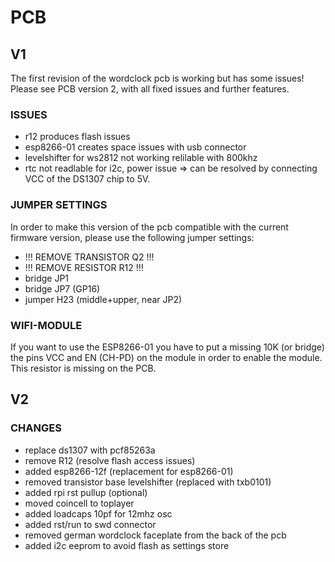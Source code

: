 # PCB



## V1

The first revision of the wordclock pcb is working but has some issues!
Please see PCB version 2, with all fixed issues and further features.

### ISSUES

* r12 produces flash issues
* esp8266-01 creates space issues with usb connector
* levelshifter for ws2812 not working relilable with 800khz
* rtc not readlable for i2c, power issue => can be resolved by connecting VCC of the DS1307 chip to 5V.

### JUMPER SETTINGS

In order to make this version of the pcb compatible with the current firmware version, please use the following jumper settings:

* !!! REMOVE TRANSISTOR Q2 !!!
* !!! REMOVE RESISTOR R12 !!!
* bridge JP1
* bridge JP7 (GP16)
* jumper H23 (middle+upper, near JP2)


### WIFI-MODULE

If you want to use the ESP8266-01 you have to put a missing 10K (or bridge) the pins VCC and EN (CH-PD) on the module in order to enable the module.
This resistor is missing on the PCB.





## V2



### CHANGES

* replace ds1307 with pcf85263a
* remove R12 (resolve flash access issues)
* added esp8266-12f (replacement for esp8266-01)
* removed transistor base levelshifter (replaced with txb0101)
* added rpi rst pullup (optional)
* moved coincell to toplayer
* added loadcaps 10pf for 12mhz osc
* added rst/run to swd connector
* removed german wordclock faceplate from the back of the pcb
* added i2c eeprom to avoid flash as settings store
